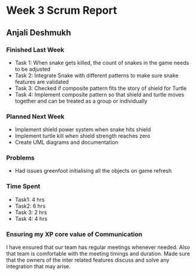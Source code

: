 # Week 3 Scrum Report 

## Anjali Deshmukh

### Finished Last Week 
- Task 1: When snake gets killed, the count of snakes in the game needs to be adjusted
- Task 2: Integrate Snake with different patterns to make sure snake features are validated
- Task 3: Checked if composite pattern fits the story of shield for Turtle
- Task 4: Implement composite pattern so that shield and turtle moves together and can be treated as a group or individually

### Planned Next Week 
- Implement shield power system when snake hits shield
- Implement turtle kill when shield strength reaches zero
- Create UML diagrams and documentation


### Problems

- Had issues greenfoot initialising all the objects on game refresh

### Time Spent
- Task1: 4 hrs
- Task2: 6 hrs 
- Task 3: 2 hrs
- Task 4: 4 hrs 

### Ensuring my XP core value of Communication
I have ensured that our team has regular meetings whenever needed. Also that team is comfortable with the meeting timings and duration. Made sure that the owners of the inter related features discuss and solve any integration that may arise.
